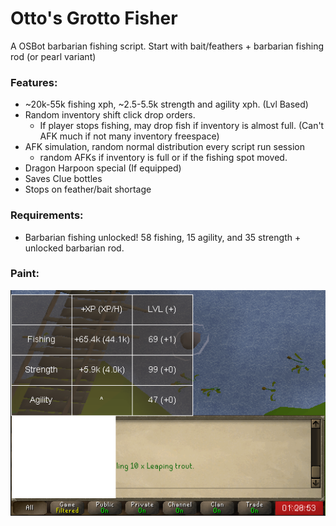 # Otto's Grotto Fisher

A OSBot barbarian fishing script.
Start with bait/feathers + barbarian fishing rod (or pearl variant)

### Features:

* ~20k-55k fishing xph, ~2.5-5.5k strength and agility xph. (Lvl Based)
* Random inventory shift click drop orders.
  * If player stops fishing, may drop fish if inventory is almost full. (Can't AFK much if not many inventory freespace)
* AFK simulation, random normal distribution every script run session
  * random AFKs if inventory is full or if the fishing spot moved.
* Dragon Harpoon special (If equipped)
* Saves Clue bottles
* Stops on feather/bait shortage

### Requirements:

* Barbarian fishing unlocked! 58 fishing, 15 agility, and 35 strength + unlocked barbarian rod.

### Paint: 

![alt text](readme_img.PNG)
